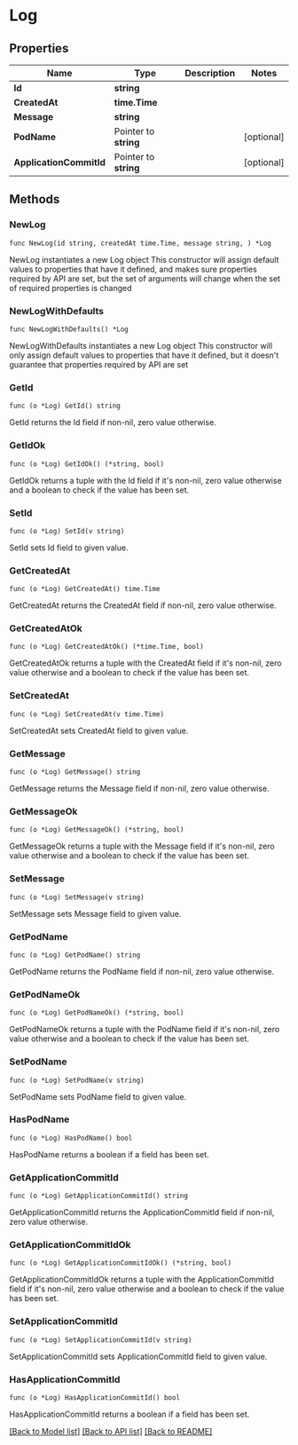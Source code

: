 # Log

## Properties

Name | Type | Description | Notes
------------ | ------------- | ------------- | -------------
**Id** | **string** |  | 
**CreatedAt** | **time.Time** |  | 
**Message** | **string** |  | 
**PodName** | Pointer to **string** |  | [optional] 
**ApplicationCommitId** | Pointer to **string** |  | [optional] 

## Methods

### NewLog

`func NewLog(id string, createdAt time.Time, message string, ) *Log`

NewLog instantiates a new Log object
This constructor will assign default values to properties that have it defined,
and makes sure properties required by API are set, but the set of arguments
will change when the set of required properties is changed

### NewLogWithDefaults

`func NewLogWithDefaults() *Log`

NewLogWithDefaults instantiates a new Log object
This constructor will only assign default values to properties that have it defined,
but it doesn't guarantee that properties required by API are set

### GetId

`func (o *Log) GetId() string`

GetId returns the Id field if non-nil, zero value otherwise.

### GetIdOk

`func (o *Log) GetIdOk() (*string, bool)`

GetIdOk returns a tuple with the Id field if it's non-nil, zero value otherwise
and a boolean to check if the value has been set.

### SetId

`func (o *Log) SetId(v string)`

SetId sets Id field to given value.


### GetCreatedAt

`func (o *Log) GetCreatedAt() time.Time`

GetCreatedAt returns the CreatedAt field if non-nil, zero value otherwise.

### GetCreatedAtOk

`func (o *Log) GetCreatedAtOk() (*time.Time, bool)`

GetCreatedAtOk returns a tuple with the CreatedAt field if it's non-nil, zero value otherwise
and a boolean to check if the value has been set.

### SetCreatedAt

`func (o *Log) SetCreatedAt(v time.Time)`

SetCreatedAt sets CreatedAt field to given value.


### GetMessage

`func (o *Log) GetMessage() string`

GetMessage returns the Message field if non-nil, zero value otherwise.

### GetMessageOk

`func (o *Log) GetMessageOk() (*string, bool)`

GetMessageOk returns a tuple with the Message field if it's non-nil, zero value otherwise
and a boolean to check if the value has been set.

### SetMessage

`func (o *Log) SetMessage(v string)`

SetMessage sets Message field to given value.


### GetPodName

`func (o *Log) GetPodName() string`

GetPodName returns the PodName field if non-nil, zero value otherwise.

### GetPodNameOk

`func (o *Log) GetPodNameOk() (*string, bool)`

GetPodNameOk returns a tuple with the PodName field if it's non-nil, zero value otherwise
and a boolean to check if the value has been set.

### SetPodName

`func (o *Log) SetPodName(v string)`

SetPodName sets PodName field to given value.

### HasPodName

`func (o *Log) HasPodName() bool`

HasPodName returns a boolean if a field has been set.

### GetApplicationCommitId

`func (o *Log) GetApplicationCommitId() string`

GetApplicationCommitId returns the ApplicationCommitId field if non-nil, zero value otherwise.

### GetApplicationCommitIdOk

`func (o *Log) GetApplicationCommitIdOk() (*string, bool)`

GetApplicationCommitIdOk returns a tuple with the ApplicationCommitId field if it's non-nil, zero value otherwise
and a boolean to check if the value has been set.

### SetApplicationCommitId

`func (o *Log) SetApplicationCommitId(v string)`

SetApplicationCommitId sets ApplicationCommitId field to given value.

### HasApplicationCommitId

`func (o *Log) HasApplicationCommitId() bool`

HasApplicationCommitId returns a boolean if a field has been set.


[[Back to Model list]](../README.md#documentation-for-models) [[Back to API list]](../README.md#documentation-for-api-endpoints) [[Back to README]](../README.md)


